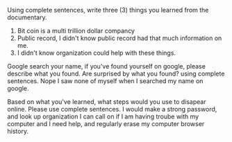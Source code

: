 Using complete sentences, write three (3) things you learned from the documentary.
1. Bit coin is a multi trillion dollar compancy 
2. Public record, I didn't know public record had that much information on me.
3. I didn't know organization could help with these things.

Google search your name, if you've found yourself on google, please describe what you found. Are surprised by what you found? using complete sentences.
Nope I saw none of myself when I searched my name on google.

Based on what you've learned, what steps would you use to disapear online. Please use complete sentences.
I would make a strong password, and look up organization I can call on if I am having troube with my computer and I need help, and regularly erase my computer browser history.